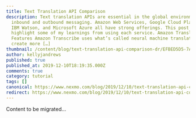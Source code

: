 ```yaml
---
title: Text Translation API Comparison
description: Text translation APIs are essential in the global environment of
  inbound and outbound messaging. Amazon Web Services, Google Cloud Platform,
  IBM Watson, and Microsoft Azure all have strong offerings. This post will
  highlight some of my learnings from using each service. Amazon Translate
  Features Amazon Transcribe uses what’s called neural machine translation to
  create more […]
thumbnail: /content/blog/text-translation-api-comparison-dr/EFBED5D5-7AAF-4AAC-8C64-214E8559ABD2.jpeg
author: kellyjandrews
published: true
published_at: 2019-12-10T18:19:35.000Z
comments: true
category: tutorial
tags: []
canonical: https://www.nexmo.com/blog/2019/12/10/text-translation-api-comparison-dr
redirect: https://www.nexmo.com/blog/2019/12/10/text-translation-api-comparison-dr
---
```


Content to be migrated...
